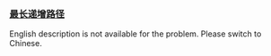 ### [最长递增路径](https://leetcode.com/problems/fpTFWP)

<p>English description is not available for the problem. Please switch to Chinese.</p>
